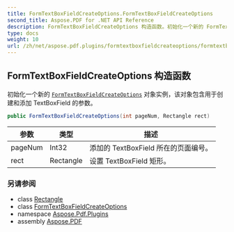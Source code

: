 ```yaml
---
title: FormTextBoxFieldCreateOptions.FormTextBoxFieldCreateOptions
second_title: Aspose.PDF for .NET API Reference
description: FormTextBoxFieldCreateOptions 构造函数。初始化一个新的 FormTextBoxFieldCreateOptions 对象实例，该对象包含用于创建和添加 TextBoxField 的参数
type: docs
weight: 10
url: /zh/net/aspose.pdf.plugins/formtextboxfieldcreateoptions/formtextboxfieldcreateoptions/
---
```

## FormTextBoxFieldCreateOptions 构造函数

初始化一个新的 [`FormTextBoxFieldCreateOptions`](../) 对象实例，该对象包含用于创建和添加 TextBoxField 的参数。

```csharp
public FormTextBoxFieldCreateOptions(int pageNum, Rectangle rect)
```

| 参数 | 类型 | 描述 |
| --- | --- | --- |
| pageNum | Int32 | 添加的 TextBoxField 所在的页面编号。 |
| rect | Rectangle | 设置 TextBoxField 矩形。 |

### 另请参阅

* class [Rectangle](../../../aspose.pdf/rectangle/)
* class [FormTextBoxFieldCreateOptions](../)
* namespace [Aspose.Pdf.Plugins](../../../aspose.pdf.plugins/)
* assembly [Aspose.PDF](../../../)
